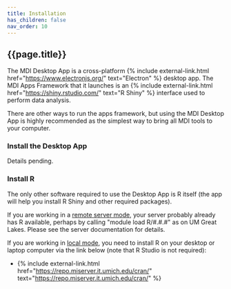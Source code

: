 ```yaml
---
title: Installation
has_children: false
nav_order: 10
---
```


## {{page.title}}

The MDI Desktop App is a cross-platform 
{% include external-link.html href="https://www.electronjs.org/" text="Electron" %}
desktop app.
The MDI Apps Framework that it launches is an 
{% include external-link.html href="https://shiny.rstudio.com/" text="R Shiny" %}
interface used to perform data analysis.

There are other ways to run the apps framework, but using the MDI Desktop App
is highly recommended as the simplest way to bring all MDI tools to your computer.

### Install the Desktop App

Details pending.

### Install R

The only other software required to use the Desktop App is
R itself (the app will help you install R Shiny and other required packages).

If you are working in a 
[remote server mode](server-modes#remote-server-mode), 
your server probably already has R available, 
perhaps by calling "module load R/#.#.#" as on UM Great Lakes. 
Please see the server documentation for details.

If you are working in 
[local mode](server-modes#local-computer-mode), 
you need to install R on your 
desktop or laptop computer via the link below 
(note that R Studio is not required):

- {% include external-link.html href="https://repo.miserver.it.umich.edu/cran/" text="https://repo.miserver.it.umich.edu/cran/" %}
